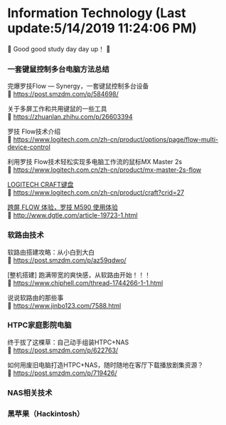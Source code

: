 # Information Technology (Last update:5/14/2019 11:24:06 PM)
📢 Good good study day day up！ 🔔


### 一套键鼠控制多台电脑方法总结

完爆罗技Flow — Synergy，一套键鼠控制多台设备    
🚪 https://post.smzdm.com/p/584698/


关于多屏工作和共用键鼠的一些工具    
🚪 https://zhuanlan.zhihu.com/p/26603394

罗技 Flow技术介绍    
🚪 https://www.logitech.com.cn/zh-cn/product/options/page/flow-multi-device-control


利用罗技 Flow技术轻松实现多电脑工作流的鼠标MX Master 2s    
🚪 https://www.logitech.com.cn/zh-cn/product/mx-master-2s-flow

[LOGITECH CRAFT键盘](https://www.logitech.com.cn/zh-cn/product/craft?crid=27)    
🚪 https://www.logitech.com.cn/zh-cn/product/craft?crid=27

[跨屏 FLOW 体验，罗技 M590 使用体验](http://www.dgtle.com/article-19723-1.html)    
🚪 http://www.dgtle.com/article-19723-1.html


### 软路由技术 

软路由搭建攻略：从小白到大白    
🚪 https://post.smzdm.com/p/az59qdwo/

[整机搭建] 跑满带宽的爽快感，从软路由开始！！！    
🚪 https://www.chiphell.com/thread-1744266-1-1.html

说说软路由的那些事   
🚪 https://www.jinbo123.com/7588.html


### HTPC家庭影院电脑

终于拔了这棵草：自己动手组装HTPC+NAS    
🚪 https://post.smzdm.com/p/622763/

如何用废旧电脑打造HTPC+NAS，随时随地在客厅下载播放剧集资源？    
🚪 https://post.smzdm.com/p/719426/



### NAS相关技术


### 黑苹果（Hackintosh）

